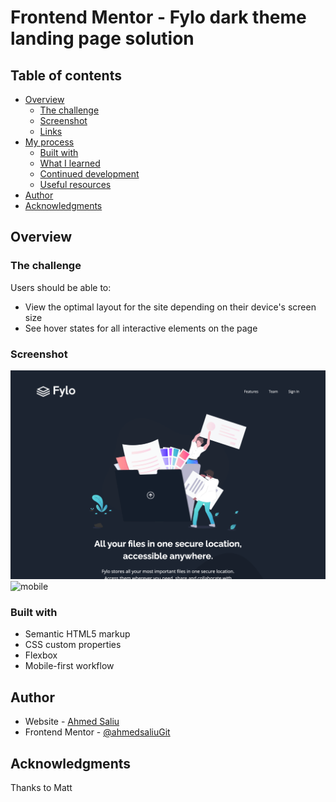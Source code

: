 # Frontend Mentor - Fylo dark theme landing page solution

## Table of contents

- [Overview](#overview)
  - [The challenge](#the-challenge)
  - [Screenshot](#screenshot)
  - [Links](#links)
- [My process](#my-process)
  - [Built with](#built-with)
  - [What I learned](#what-i-learned)
  - [Continued development](#continued-development)
  - [Useful resources](#useful-resources)
- [Author](#author)
- [Acknowledgments](#acknowledgments)

## Overview

### The challenge

Users should be able to:

- View the optimal layout for the site depending on their device's screen size
- See hover states for all interactive elements on the page

### Screenshot

![web](images/127.0.0.1_5500_desktop.png)
![mobile](.images/127.0.0.1_5500_mobile.png)

### Built with

- Semantic HTML5 markup
- CSS custom properties
- Flexbox
- Mobile-first workflow

## Author

- Website - [Ahmed Saliu](https://www.your-site.com)
- Frontend Mentor - [@ahmedsaliuGit](https://www.frontendmentor.io/profile/ahmedsaliuGit)

## Acknowledgments

Thanks to Matt
